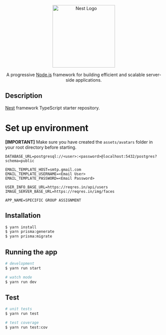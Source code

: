 <p align="center">
  <a href="http://nestjs.com/" target="blank"><img src="https://nestjs.com/img/logo-small.svg" width="200" alt="Nest Logo" /></a>
</p>

[circleci-image]: https://img.shields.io/circleci/build/github/nestjs/nest/master?token=abc123def456
[circleci-url]: https://circleci.com/gh/nestjs/nest

  <p align="center">A progressive <a href="http://nodejs.org" target="_blank">Node.js</a> framework for building efficient and scalable server-side applications.</p>
    <p align="center">
</p>

## Description

[Nest](https://github.com/nestjs/nest) framework TypeScript starter repository.

# Set up environment

**[IMPORTANT]** Make sure you have created the `assets/avatars` folder in your root directory before starting.

```.env
DATABASE_URL=postgresql://<user>:<password>@localhost:5432/postgres?schema=public

EMAIL_TEMPLATE_HOST=smtp.gmail.com
EMAIL_TEMPLATE_USERNAME=<Email User>
EMAIL_TEMPLATE_PASSWORD=<Email Password>

USER_INFO_BASE_URL=https://reqres.in/api/users
IMAGE_SERVER_BASE_URL=https://reqres.in/img/faces

APP_NAME=SPECIFIC GROUP ASSIGNMENT
```



## Installation
```bash
$ yarn install
$ yarn prisma:generate
$ yarn prisma:migrate
```

## Running the app

```bash
# development
$ yarn run start

# watch mode
$ yarn run dev
```

## Test

```bash
# unit tests
$ yarn run test

# test coverage
$ yarn run test:cov
```
